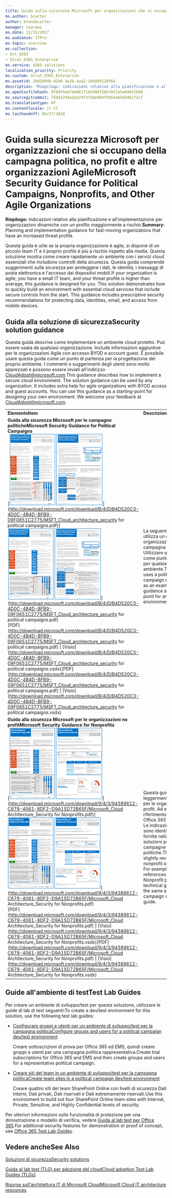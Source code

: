 ```yaml
---
title: Guida sulla sicurezza Microsoft per organizzazioni che si occupano della campagna politica, no profit e altre organizzazioni Agile
ms.author: bcarter
author: brendacarter
manager: laurawi
ms.date: 12/15/2017
ms.audience: ITPro
ms.topic: overview
ms.collection:
- Ent_O365
- Strat_O365_Enterprise
ms.service: o365-solutions
localization_priority: Priority
ms.custom: Strat_O365_Enterprise
ms.assetid: 10d1004b-42b6-4e2b-aaa2-18ddd9118f64
description: "Riepilogo: indicazioni relative alla pianificazione e all'implementazione per organizzazioni dinamiche con un profilo maggiormente a rischio."
ms.openlocfilehash: 9f8979a674dd61710268df5b67857a5a8d641609
ms.sourcegitcommit: 75842294e1ba7973728e984f5654a85d5d6172cf
ms.translationtype: HT
ms.contentlocale: it-IT
ms.lasthandoff: 04/27/2018
---
```

# <a name="microsoft-security-guidance-for-political-campaigns-nonprofits-and-other-agile-organizations"></a><span data-ttu-id="1182e-103">Guida sulla sicurezza Microsoft per organizzazioni che si occupano della campagna politica, no profit e altre organizzazioni Agile</span><span class="sxs-lookup"><span data-stu-id="1182e-103">Microsoft Security Guidance for Political Campaigns, Nonprofits, and Other Agile Organizations</span></span>

 <span data-ttu-id="1182e-104">**Riepilogo:** indicazioni relative alla pianificazione e all'implementazione per organizzazioni dinamiche con un profilo maggiormente a rischio.</span><span class="sxs-lookup"><span data-stu-id="1182e-104">**Summary:** Planning and implementation guidance for fast-moving organizations that have an increased threat profile.</span></span>
  
<span data-ttu-id="1182e-p101">Questa guida è utile se la propria organizzazione è agile, si dispone di un piccolo team IT e il proprio profilo è più a rischio rispetto alla media. Questa soluzione mostra come creare rapidamente un ambiente con i servizi cloud essenziali che includono controlli della sicurezza. Questa guida comprende suggerimenti sulla sicurezza per proteggere i dati, le identità, i messaggi di posta elettronica e l'accesso dai dispositivi mobili.</span><span class="sxs-lookup"><span data-stu-id="1182e-p101">If your organization is agile, you have a small IT team, and your threat profile is higher than average, this guidance is designed for you. This solution demonstrates how to quickly build an environment with essential cloud services that include secure controls from the start. This guidance includes prescriptive security recommendations for protecting data, identities, email, and access from mobile devices.</span></span>
  
## <a name="security-solution-guidance"></a><span data-ttu-id="1182e-108">Guida alla soluzione di sicurezza</span><span class="sxs-lookup"><span data-stu-id="1182e-108">Security solution guidance</span></span>

<span data-ttu-id="1182e-p102">Questa guida descrive come implementare un ambiente cloud protetto. Può essere usata da qualsiasi organizzazione. Include informazioni aggiuntive per le organizzazioni Agile con accesso BYOD e account guest. È possibile usare questa guida come un punto di partenza per la progettazione del proprio ambiente. I commenti e suggerimenti degli utenti sono molto apprezzati e possono essere inviati all'indirizzo [CloudAdopt@microsoft.com](mailto:CloudAdopt@microsoft.com).</span><span class="sxs-lookup"><span data-stu-id="1182e-p102">This guidance describes how to implement a secure cloud environment. The solution guidance can be used by any organization. It includes extra help for agile organizations with BYOD access and guest accounts. You can use this guidance as a starting-point for designing your own environment. We welcome your feedback at [CloudAdopt@microsoft.com](mailto:CloudAdopt@microsoft.com).</span></span> 
  
|||
|:-----|:-----|
|<span data-ttu-id="1182e-114">**Elemento**</span><span class="sxs-lookup"><span data-stu-id="1182e-114">**Item**</span></span> <br/> |<span data-ttu-id="1182e-115">**Descrizione**</span><span class="sxs-lookup"><span data-stu-id="1182e-115">**Description**</span></span> <br/> |
|<span data-ttu-id="1182e-116">**Guida alla sicurezza Microsoft per le campagne politiche**</span><span class="sxs-lookup"><span data-stu-id="1182e-116">**Microsoft Security Guidance for Political Campaigns**</span></span> <br/> <span data-ttu-id="1182e-117">[![Anteprima per il set di poster ridotto.](images/d370ce28-ca40-4930-9a2c-907312aa06c8.png)](http://download.microsoft.com/download/B/4/D/B4D520C3-4D0C-4B4D-BFB9-09F0651C2775/MSFT_Cloud_architecture_security for political campaigns.pdf)</span><span class="sxs-lookup"><span data-stu-id="1182e-117">[![Thumb nail for mini poster set.](images/d370ce28-ca40-4930-9a2c-907312aa06c8.png)](http://download.microsoft.com/download/B/4/D/B4D520C3-4D0C-4B4D-BFB9-09F0651C2775/MSFT_Cloud_architecture_security for political campaigns.pdf)</span></span> <br/> <span data-ttu-id="1182e-118">[PDF](http://download.microsoft.com/download/B/4/D/B4D520C3-4D0C-4B4D-BFB9-09F0651C2775/MSFT_Cloud_architecture_security for political campaigns.pdf) \| [Visio](http://download.microsoft.com/download/B/4/D/B4D520C3-4D0C-4B4D-BFB9-09F0651C2775/MSFT_Cloud_architecture_security for political campaigns.vsdx)</span><span class="sxs-lookup"><span data-stu-id="1182e-118">[PDF](http://download.microsoft.com/download/B/4/D/B4D520C3-4D0C-4B4D-BFB9-09F0651C2775/MSFT_Cloud_architecture_security for political campaigns.pdf) \| [Visio](http://download.microsoft.com/download/B/4/D/B4D520C3-4D0C-4B4D-BFB9-09F0651C2775/MSFT_Cloud_architecture_security for political campaigns.vsdx)</span></span> <br/> |<span data-ttu-id="1182e-p103">La seguente guida utilizza un esempio di organizzazione della campagna politica. Utilizzare questa guida come punto di partenza per qualsiasi ambiente.</span><span class="sxs-lookup"><span data-stu-id="1182e-p103">This guidance uses a political campaign organization as an example. Use this guidance as a starting point for any environment.</span></span>  <br/> |
|<span data-ttu-id="1182e-121">**Guida alla sicurezza Microsoft per le organizzazioni no profit**</span><span class="sxs-lookup"><span data-stu-id="1182e-121">**Microsoft Security Guidance for Nonprofits**</span></span> <br/> <span data-ttu-id="1182e-122">[![Immagine di anteprima per file scaricabile](images/e4784889-1c69-4067-9a8f-31d31d1eceea.png)](http://download.microsoft.com/download/9/4/3/94389612-C679-4061-8DF2-D9A15D72B65F/Microsoft_Cloud Architecture_Security for Nonprofits.pdf)</span><span class="sxs-lookup"><span data-stu-id="1182e-122">[![Thumnail image for downloadable file](images/e4784889-1c69-4067-9a8f-31d31d1eceea.png)](http://download.microsoft.com/download/9/4/3/94389612-C679-4061-8DF2-D9A15D72B65F/Microsoft_Cloud Architecture_Security for Nonprofits.pdf)</span></span> <br/> <span data-ttu-id="1182e-123">[PDF](http://download.microsoft.com/download/9/4/3/94389612-C679-4061-8DF2-D9A15D72B65F/Microsoft_Cloud Architecture_Security for Nonprofits.pdf) \| [Visio](http://download.microsoft.com/download/9/4/3/94389612-C679-4061-8DF2-D9A15D72B65F/Microsoft_Cloud Architecture_Security for Nonprofits.vsdx)</span><span class="sxs-lookup"><span data-stu-id="1182e-123">[PDF](http://download.microsoft.com/download/9/4/3/94389612-C679-4061-8DF2-D9A15D72B65F/Microsoft_Cloud Architecture_Security for Nonprofits.pdf) \| [Visio](http://download.microsoft.com/download/9/4/3/94389612-C679-4061-8DF2-D9A15D72B65F/Microsoft_Cloud Architecture_Security for Nonprofits.vsdx)</span></span> <br/> |<span data-ttu-id="1182e-p104">Questa guida è stata leggermente modificata per le organizzazioni no profit. Ad esempio, fa riferimento ai piani di Office 365 Nonprofit. Le indicazioni tecniche sono identiche a quelle fornite nella guida alle soluzioni per le campagne politiche.</span><span class="sxs-lookup"><span data-stu-id="1182e-p104">This guide is slightly revised for nonprofit organizations. For example, it references Office 365 Nonprofit plans. The technical guidance is the same as the political campaign solution guide.</span></span>  <br/> |
   
## <a name="test-lab-guides"></a><span data-ttu-id="1182e-127">Guide all'ambiente di test</span><span class="sxs-lookup"><span data-stu-id="1182e-127">Test Lab Guides</span></span>

<span data-ttu-id="1182e-128">Per creare un ambiente di sviluppo/test per questa soluzione, utilizzare le guide di lab di test seguenti:</span><span class="sxs-lookup"><span data-stu-id="1182e-128">To create a dev/test environment for this solution, use the following test lab guides:</span></span> 
  
- [<span data-ttu-id="1182e-129">Configurare gruppi e utenti per un ambiente di sviluppo/test per la campagna politica</span><span class="sxs-lookup"><span data-stu-id="1182e-129">Configure groups and users for a political campaign dev/test environment</span></span>](configure-groups-and-users-for-a-political-campaign-dev-test-environment.md)
    
     <span data-ttu-id="1182e-130">Creare sottoscrizioni di prova per Office 365 ed EMS, quindi creare gruppi e utenti per una campagna politica rappresentativa.</span><span class="sxs-lookup"><span data-stu-id="1182e-130">Create trial subscriptions for Office 365 and EMS and then create groups and users for a representative political campaign.</span></span>
    
- [<span data-ttu-id="1182e-131">Creare siti del team in un ambiente di sviluppo/test per la campagna politica</span><span class="sxs-lookup"><span data-stu-id="1182e-131">Create team sites in a political campaign dev/test environment</span></span>](create-team-sites-in-a-political-campaign-dev-test-environment.md)
    
    <span data-ttu-id="1182e-132">Creare quattro siti del team SharePoint Online con livelli di sicurezza Dati interni, Dati privati, Dati riservati e Dati estremamente riservati.</span><span class="sxs-lookup"><span data-stu-id="1182e-132">Use this environment  to build out four SharePoint Online team sites with Internal, Private, Sensitive, and Highly Confidential levels of security.</span></span>
    
<span data-ttu-id="1182e-133">Per ulteriori informazioni sulle funzionalità di protezione per una dimostrazione o modello di verifica, vedere [Guida al lab test per Office 365](http://aka.ms/o365tlgs).</span><span class="sxs-lookup"><span data-stu-id="1182e-133">For additional security features for demonstration or proof of concept, see [Office 365 Test Lab Guides](http://aka.ms/o365tlgs).</span></span>
  
## <a name="see-also"></a><span data-ttu-id="1182e-134">Vedere anche</span><span class="sxs-lookup"><span data-stu-id="1182e-134">See Also</span></span>

[<span data-ttu-id="1182e-135">Soluzioni di sicurezza</span><span class="sxs-lookup"><span data-stu-id="1182e-135">Security solutions</span></span>](security-solutions.md)
  
[<span data-ttu-id="1182e-136">Guida al lab test (TLG) per adozione del cloud</span><span class="sxs-lookup"><span data-stu-id="1182e-136">Cloud adoption Test Lab Guides (TLGs)</span></span>](cloud-adoption-test-lab-guides-tlgs.md)
  
[<span data-ttu-id="1182e-137">Risorse sull'architettura IT di Microsoft Cloud</span><span class="sxs-lookup"><span data-stu-id="1182e-137">Microsoft Cloud IT architecture resources</span></span>](microsoft-cloud-it-architecture-resources.md)



